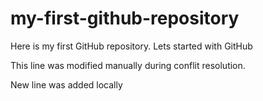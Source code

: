 # my-first-github-repository
Here is my first GitHub repository. Lets started with GitHub

This line was modified manually during conflit resolution.

New line was added locally